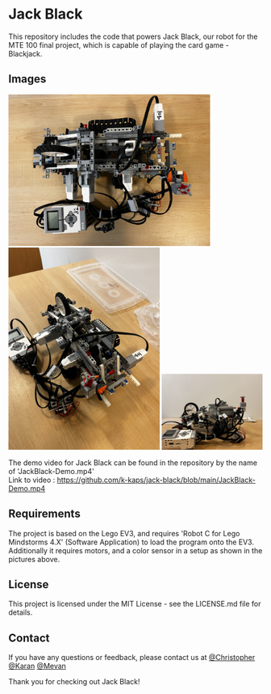 # Jack Black

This repository includes the code that powers Jack Black, our robot for the MTE 100 final project, which is capable of playing the card game - Blackjack.

## Images

<p float="left">
  <img src="/images/JackBlack-01.jpg" width="400" />
  <img src="/images/JackBlack-02.jpg" width="300" /> 
  <img src="/images/JackBlack-03.jpg" width="200" />
</p>

The demo video for Jack Black can be found in the repository by the name of 'JackBlack-Demo.mp4'<br />
Link to video : https://github.com/k-kaps/jack-black/blob/main/JackBlack-Demo.mp4

## Requirements
The project is based on the Lego EV3, and requires 'Robot C for Lego Mindstorms 4.X' (Software Application) to load the program onto the EV3. 
Additionally it requires motors, and a color sensor in a setup as shown in the pictures above.

## License
This project is licensed under the MIT License - see the LICENSE.md file for details.

## Contact
If you have any questions or feedback, please contact us at [@Christopher](mailto:crkoochi@uwaterloo.ca) [@Karan](mailto:k34kapoo@uwaterloo.ca) [@Mevan](mailto:mtfsolan@uwaterloo.ca)

Thank you for checking out Jack Black!
